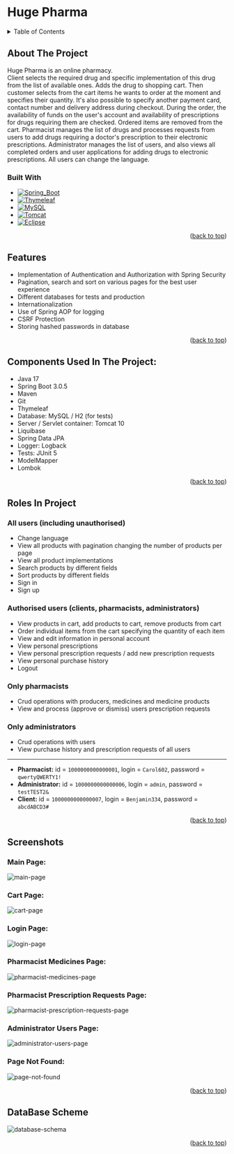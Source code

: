 <a name="readme-top"></a>

# Huge Pharma

<!-- TABLE OF CONTENTS -->
<details>
  <summary>Table of Contents</summary>
  <ol>
    <li>
      <a href="#about-the-project">About The Project</a>
      <ul>
        <li><a href="#built-with">Built With</a></li>
      </ul>
    </li>
    <li><a href="#features">Features</a></li>
    <li><a href="#components-used-in-the-project">Components Used In The Project</a></li>
    <li><a href="#roles-in-project">Roles In Project</a></li>
    <li><a href="#screenshots">Screenshots</a></li>
    <li><a href="#database-scheme">DataBase Scheme</a></li>
  </ol>
</details>

## About The Project

Huge Pharma is an online pharmacy.\
Client selects the required drug and specific implementation of this drug from the list of available ones.
Adds the drug to shopping cart. Then customer selects from the cart items he wants to order
at the moment and specifies their quantity. It's also possible to specify another payment card,
contact number and delivery address during checkout. During the order, the availability of funds
on the user's account and availability of prescriptions for drugs requiring them are checked.
Ordered items are removed from the cart. Pharmacist manages the list of drugs
and processes requests from users to add drugs requiring a doctor's prescription
to their electronic prescriptions. Administrator manages the list of users,
and also views all completed orders and user applications for adding drugs to electronic prescriptions.
All users can change the language.

### Built With

* [![Spring_Boot][Spring_Boot.com]][Spring_Boot-url]
* [![Thymeleaf][Thymeleaf.com]][Thymeleaf-url]
* [![MySQL][MySQL.com]][MySQL-url]
* [![Tomcat][Tomcat.com]][Tomcat-url]
* [![Eclipse][Eclipse.com]][Eclipse-url]

<p align="right">(<a href="#readme-top">back to top</a>)</p>

## Features

- Implementation of Authentication and Authorization with Spring Security
- Pagination, search and sort on various pages for the best user experience
- Different databases for tests and production
- Internationalization
- Use of Spring AOP for logging
- CSRF Protection
- Storing hashed passwords in database

<p align="right">(<a href="#readme-top">back to top</a>)</p>

## Components Used In The Project:

- Java 17
- Spring Boot 3.0.5
- Maven
- Git
- Thymeleaf
- Database: MySQL / H2 (for tests)
- Server / Servlet container: Tomcat 10
- Liquibase
- Spring Data JPA
- Logger: Logback
- Tests: JUnit 5
- ModelMapper
- Lombok

<p align="right">(<a href="#readme-top">back to top</a>)</p>

## Roles In Project

### All users (including unauthorised)

- Change language
- View all products with pagination changing the number of products per page
- View all product implementations
- Search products by different fields
- Sort products by different fields
- Sign in
- Sign up

### Authorised users (clients, pharmacists, administrators)

- View products in cart, add products to cart, remove products from cart
- Order individual items from the cart specifying the quantity of each item
- View and edit information in personal account
- View personal prescriptions
- View personal prescription requests / add new prescription requests
- View personal purchase history
- Logout

### Only pharmacists

- Crud operations with producers, medicines and medicine products
- View and process (approve or dismiss) users prescription requests

### Only administrators

- Crud operations with users
- View purchase history and prescription requests of all users

***

- __Pharmacist:__ id = `1000000000000001`, login = `Carol602`, password = `qwertyQWERTY1!`
- __Administrator:__ id = `1000000000000006`, login = `admin`, password = `testTEST2&`
- __Client:__ id = `1000000000000007`, login = `Benjamin334`, password = `abcdABCD3#`

<p align="right">(<a href="#readme-top">back to top</a>)</p>

## Screenshots

### Main Page:

![main-page]

### Cart Page:

![cart-page]

### Login Page:

![login-page]

### Pharmacist Medicines Page:

![pharmacist-medicines-page]

### Pharmacist Prescription Requests Page:

![pharmacist-prescription-requests-page]

### Administrator Users Page:

![administrator-users-page]

### Page Not Found:

![page-not-found]

<p align="right">(<a href="#readme-top">back to top</a>)</p>

## DataBase Scheme

![database-schema]

<p align="right">(<a href="#readme-top">back to top</a>)</p>

<!-- MARKDOWN LINKS & IMAGES -->

[Spring_Boot.com]: https://img.shields.io/badge/Spring_Boot-F2F4F9?style=for-the-badge&logo=spring-boot

[Spring_Boot-url]: https://spring.io/projects/spring-boot

[Thymeleaf.com]: https://img.shields.io/badge/Thymeleaf-%23005C0F.svg?style=for-the-badge&logo=Thymeleaf&logoColor=white

[Thymeleaf-url]: https://www.thymeleaf.org/

[MySQL.com]: https://img.shields.io/badge/MySQL-005C84?style=for-the-badge&logo=mysql&logoColor=white

[MySQL-url]: https://www.mysql.com/

[Tomcat.com]: https://img.shields.io/badge/apache%20tomcat-%23F8DC75.svg?style=for-the-badge&logo=apache-tomcat&logoColor=black

[Tomcat-url]: https://tomcat.apache.org/

[Eclipse.com]: https://img.shields.io/badge/Eclipse-FE7A16.svg?style=for-the-badge&logo=Eclipse&logoColor=white

[Eclipse-url]: https://www.eclipse.org/

[main-page]:project-info/main_page.png

[cart-page]:project-info/cart_page.png

[login-page]:project-info/login_page.png

[pharmacist-medicines-page]:project-info/pharmacist_medicines_page.png

[pharmacist-prescription-requests-page]:project-info/pharmacist_prescriptionRequests_page.png

[administrator-users-page]:project-info/administrator_users_page.png

[page-not-found]:project-info/page_not_found.png

[database-schema]:project-info/pharmacy_db.png
